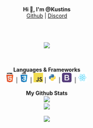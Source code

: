 <p align='center'>
  <b>Hi 👋, I'm @Kustins</b><br>
  <a href="https://github.com/Kustins">Github</a> |
  <a href="https://discord.gg/6MjYQ5T9gW">Discord</a>
</p>
<br>
<p align="center"><br>
  <a href="https://github.com/Kustins">
    <img src="https://lanyard-profile-readme.vercel.app/api/576422773694660608"/>
     </a>
</p>
<br>
<p align="center">
	<b>Languages & Frameworks</b>
	<br>
	<code><img height="25" src="https://raw.githubusercontent.com/github/explore/80688e429a7d4ef2fca1e82350fe8e3517d3494d/topics/html/html.png"></code>&nbsp;|
	<code><img height="25" src="https://raw.githubusercontent.com/github/explore/80688e429a7d4ef2fca1e82350fe8e3517d3494d/topics/css/css.png"></code>&nbsp;|
  	<code><img height="25" src="https://raw.githubusercontent.com/github/explore/80688e429a7d4ef2fca1e82350fe8e3517d3494d/topics/javascript/javascript.png"></code>&nbsp;|
	<code><img height="25" src="https://raw.githubusercontent.com/github/explore/80688e429a7d4ef2fca1e82350fe8e3517d3494d/topics/python/python.png"></code>&nbsp;|
	<code><img height="25" src="https://raw.githubusercontent.com/github/explore/80688e429a7d4ef2fca1e82350fe8e3517d3494d/topics/bootstrap/bootstrap.png"></code>&nbsp; |
	<code><img height="25" src="https://raw.githubusercontent.com/github/explore/80688e429a7d4ef2fca1e82350fe8e3517d3494d/topics/react/react.png"></code>&nbsp;
	<br><br>
	<b>My Github Stats</b><br>
	<img src="https://github-readme-stats.vercel.app/api?username=Kustins&include_all_commits=true&show_icons=true&hide_border=true&hide_title=true&count_private=true&theme=dark">
	<br>
	<img src="https://github-readme-stats.vercel.app/api/top-langs/?username=Kustins&layout=compact&count_private=true&langs_count=8&hide_border=true&theme=dark">
</p>
<p align='center'>
	<img src='https://komarev.com/ghpvc/?username=Kustins&color=FAC151'>
</p>

